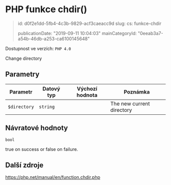PHP funkce chdir()
==================

> id: d0f2e1dd-5fb4-4c3b-9829-acf3caeacc9d
> slug:
> 	cs: funkce-chdir
> 
> publicationDate: "2019-09-11 10:04:03"
> mainCategoryId: "0eeab3a7-a54b-46db-a253-ca6100145648"

Dostupnost ve verzích: `PHP 4.0`

Change directory


Parametry
--------------

| Parametr | Datový typ | Výchozí hodnota | Poznámka |
|-----|-----|-----|-----|
| `$directory` | `string` |  | The new current directory |


Návratové hodnoty
----------------

`bool`

true on success or false on failure.

Další zdroje
------------

https://php.net/manual/en/function.chdir.php
